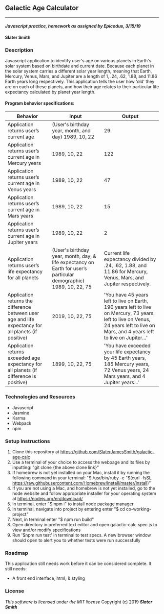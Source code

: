 ## Galactic Age Calculator
---
#### _Javascript practice, homework as assigned by Epicodus, 3/15/19_

#### Slater Smith

### Description

Javascript application to identify user's age on various planets in Earth's solar system based on birthdate and current date. Because each planet in the solar system carries a different solar year length, meaning that Earth, Mercury, Venus, Mars, and Jupiter are a length of 1, .24, .62, 1.88, and 11.86 Earth years long respectively. This application tells the user how 'old' they are on each of these planets, and how their age relates to their particular life expectancy calculated by planet year length.

#### Program behavior specifications:
| Behavior | Input | Output |
| --------------------------- | ------------------- | ------------------- |
| Application returns user’s current age | (User's birthday year, month, and day) 1989, 10, 22 | 29 |
| Application returns user’s current age in Mercury years | 1989, 10, 22 | 122 |
| Application returns user’s current age in Venus years | 1989, 10, 22 | 47 |
| Application returns user’s current age in Mars years | 1989, 10, 22 | 15 |
| Application returns user’s current age in Jupiter years | 1989, 10, 22 | 2 |
| Application returns user’s life expectancy for all planets | (User's birthday year, month, day, & life expectancy on Earth for user’s particular demographic) 1989, 10, 22, 75 | Current life expectancy divided by .24,  .62, 1.88, and 11.86 for Mercury, Venus, Mars, and Jupiter respectively. |
| Application returns the difference between user age and life expectancy for all planets (if positive) | 2019, 10, 22, 75 | 'You have 45 years left to live on Earth, 190 years left to live on Mercury, 73 years left to live on Venus, 24 years left to live on Mars, and 4 years left to live on Jupiter...' |
| Application returns exceeded age expectancy for all planets (if difference is positive) | 1899, 10, 22, 75 | 'You have exceeded your life expectancy by 45 Earth years, 185 Mercury years, 72 Venus years, 24 Mars years, and 4 Jupiter years...' |

### Technologies and Resources

* Javascript
* Jasmine
* Karma
* Webpack
* npm

### Setup Instructions

1. Clone this repository at https://github.com/SlaterJamesSmith/galactic-age-calc
2. Use a terminal of your choice to access the webpage and its files by inputting: "git clone {the above clone link}"
3. If homebrew is not yet installed on your Mac, install it by running the following command in your terminal: "$ /usr/bin/ruby -e "$(curl -fsSL https://raw.githubusercontent.com/Homebrew/install/master/install)"
4. If you are not using a Mac, and homebrew is not yet installed, go to the node website and follow appropriate installer for your operating system at https://nodejs.org/en/download/
5. In terminal, enter "$ npm i" to install node package manager
6. In terminal, navigate into project by entering enter "$ cd co-working-project"
7. Next, in terminal enter "$ npm run build"
8. Open directory in preferred text editor and open galactic-calc.spec.js to view and/or modify specifications
9. Run '$npm run test' in terminal to test specs. A new browser window should open to alert you to whether tests were run successfully


### Roadmap
This application still needs work before it can be considered complete. It still needs:
* A front end interface, html, & styling

### License

*This software is licensed under the MIT license*
Copyright (c) 2019 **_Slater Smith_**
